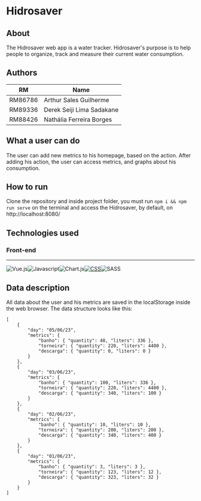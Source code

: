# Hidrosaver

## About

The Hidrosaver web app is a water tracker. Hidrosaver's purpose is to help people to organize, track and measure their current water consumption.

## Authors

| RM      | Name                      |
| ------- | ------------------------- |
| RM86786 | Arthur Sales Guilherme    |
| RM89336 | Derek Seiji Lima Sadakane |
| RM88426 | Nathália Ferreira Borges |

## What a user can do

The user can add new metrics to his homepage, based on the action. After adding his action, the user can access metrics, and graphs about his consumption.

## How to run
Clone the repository and inside project folder, you must run `npm i && npm run serve` on the terminal and access the Hidrosaver, by default, on http://localhost:8080/ 

## Technologies used

### Front-end

---

 <div style="display:flex">
 <a>
   <img src="https://img.shields.io/badge/Vue.js-35495E?style=for-the-badge&logo=vuedotjs&logoColor=4FC08D" alt="Vue.js"/>
  </a>
 <a><img src="https://img.shields.io/badge/JavaScript-F7DF1E?style=for-the-badge&logo=javascript&logoColor=black" alt="Javascript"/></a>
  <a><img src="https://img.shields.io/badge/chart.js-F5788D.svg?style=for-the-badge&logo=chart.js&logoColor=white" alt="Chart.js"/></a>
   <a href="https://developer.mozilla.org/pt-BR/docs/Web/CSS">
   <img src="https://img.shields.io/badge/CSS-239120?&style=for-the-badge&logo=css3&logoColor=white" alt="CSS"/>
  </a>
   <a><img src="https://img.shields.io/badge/Sass-CC6699?style=for-the-badge&logo=sass&logoColor=white
" alt="SASS"/></a>

</div>


## Data description

All data about the user and his metrics are saved in the localStorage inside the web browser. The data structure looks like this:

```
[
    {
        "day": "05/06/23",
        "metrics": {
            "banho": { "quantity": 48, "liters": 336 },
            "torneira": { "quantity": 220, "liters": 4400 },
            "descarga": { "quantity": 0, "liters": 0 }
        }
    },
    {
        "day": "03/06/23",
        "metrics": {
            "banho": { "quantity": 100, "liters": 336 },
            "torneira": { "quantity": 220, "liters": 4400 },
            "descarga": { "quantity": 340, "liters": 100 }
        }
    },
    {
        "day": "02/06/23",
        "metrics": {
            "banho": { "quantity": 10, "liters": 10 },
            "torneira": { "quantity": 200, "liters": 200 },
            "descarga": { "quantity": 340, "liters": 400 }
        }
    },
    {
        "day": "01/06/23",
        "metrics": {
            "banho": { "quantity": 3, "liters": 3 },
            "torneira": { "quantity": 123, "liters": 12 },
            "descarga": { "quantity": 323, "liters": 32 }
        }
    }
]

```
